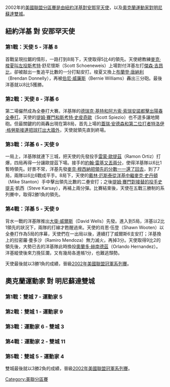 2002年的[美國聯盟分區賽是由](https://zh.wikipedia.org/wiki/美國聯盟分區賽 "wikilink")[紐約洋基對](../Page/紐約洋基.md "wikilink")[安那罕天使](https://zh.wikipedia.org/wiki/洛杉磯安那罕天使 "wikilink")，以及[奧克蘭運動家對](../Page/奧克蘭運動家.md "wikilink")[明尼蘇達雙城](https://zh.wikipedia.org/wiki/明尼蘇達雙城 "wikilink")。

## 紐約洋基 對 安那罕天使

### 第1戰：天使 5 - 洋基 8

首戰呈現拉鋸的情形，一路打到8局下，天使取得5比4的領先。天使總教練[麥克·梭夏叫左投斯考特](../Page/麥克·梭夏.md "wikilink")·舒尼懷斯（Scott
Schoeneweis）上場對付洋基左打[傑森·吉昂比](../Page/傑森·吉昂比.md "wikilink")，卻被敲出一隻追平比數的一分打點安打。梭夏又換上[布蘭登·唐納利](../Page/布蘭登·唐納利.md "wikilink")（Brendan
Donnelly），再被[伯尼·威廉斯](https://zh.wikipedia.org/wiki/伯尼·威廉斯 "wikilink")（Bernie
Williams）轟出三分砲。最後洋基就以8比5獲勝。

### 第2戰：天使 8 - 洋基 6

第二場儼然成為全壘打大賽。洋基隊的[德瑞克·基特和](../Page/德瑞克·基特.md "wikilink")[阿方索·索瑞安諾都擊出陽春全壘打](https://zh.wikipedia.org/wiki/阿方索·索瑞安諾 "wikilink")。天使的[提姆·賽門和](../Page/提姆·賽門.md "wikilink")[斯考特·史皮奇歐](https://zh.wikipedia.org/wiki/斯考特·史皮奇歐 "wikilink")（Scott
Spiezio）也不遑多讓地開砲。但最關鍵的的兩轟出現在第8局，首先上場的[蓋瑞·安德森和第二位打者](../Page/蓋瑞·安德森.md "wikilink")[特洛伊·格勞斯接連把球打出大牆外](../Page/特洛伊·格勞斯.md "wikilink")，天使就領先直到終場。

### 第3戰：洋基 6 - 天使 9

一局上，洋基隊就連下三城，把天使的先發投手[雷蒙·歐提茲](https://zh.wikipedia.org/wiki/雷蒙·歐提茲 "wikilink")（Ramon
Ortiz）打爆，四局再得一分讓歐提茲下場。接手的[約翰·雷基又丟兩分](../Page/約翰·雷基.md "wikilink")，使得洋基隊以6比1暫時領先。好景不常，洋基先發[麥克·穆西納把領先的分數一一還了回去](../Page/麥克·穆西納.md "wikilink")，到了7局，兩隊以6比6戰成平手。8局下，天使的[戴林·厄斯泰從洋基中繼](../Page/戴林·厄斯泰.md "wikilink")[麥克·史丹頓](https://zh.wikipedia.org/wiki/麥克·史丹頓 "wikilink")（Mike
Stanton）手中擊出領先比數的二壘安打；之後[提姆·賽門對接替的投手史提夫](../Page/提姆·賽門.md "wikilink")·凱西（Steve
Karsay），再補上兩分彈。比賽結束後，天使在五戰三勝制的系列賽中，取得2勝1負的領先。

### 第4戰：洋基 5 - 天使 9

背水一戰的洋基隊推出[大衛·威爾斯](https://zh.wikipedia.org/wiki/大衛·威爾斯 "wikilink")（David
Wells）先發。進入到5局，洋基以2比1領先的狀況下，兩隊的打線才甦醒過來。天使的肖恩·伍登（Shawn
Wooten）以全壘打作為5局的序幕，天使們在一出局以後，連續打了威爾斯6支安打；洋基換上的拉密羅·曼多沙（Ramiro
Mendoza）無力滅火，再掉3分。天使取得9比2的領先後，大勢已去的洋基隊此時換投[奧蘭多·赫南德茲](../Page/奧蘭多·赫南德茲.md "wikilink")（Orlando
Hernandez）。洋基縱使後來力挽狂瀾，又有幾局各進帳1分，也難逃頹勢。

天使最後就以3勝1負的成績，晉級[2002年美國聯盟冠軍系列賽](https://zh.wikipedia.org/wiki/2002年美國聯盟冠軍系列賽 "wikilink")。

## 奧克蘭運動家 對 明尼蘇達雙城

### 第1戰：雙城 7 - 運動家 5

### 第2戰：雙城 1 - 運動家 9

### 第3戰：運動家 6 - 雙城 3

### 第4戰：運動家 2 - 雙城 11

### 第5戰：雙城 5 - 運動家 4

雙城最後就以3勝2負的成績，晉級[2002年美國聯盟冠軍系列賽](https://zh.wikipedia.org/wiki/2002年美國聯盟冠軍系列賽 "wikilink")。

[Category:美聯分區賽](https://zh.wikipedia.org/wiki/Category:美聯分區賽 "wikilink")
